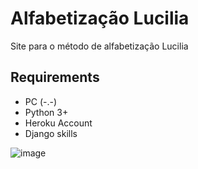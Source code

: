# Alfabetização Lucilia
Site para o método de alfabetização Lucilia

## Requirements
- PC (-.-)
- Python 3+
- Heroku Account
- Django skills

![image](https://media.giphy.com/media/KiXl0vfc9XIIM/giphy.gif)
